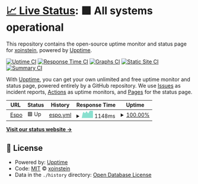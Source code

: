 # [📈 Live Status](https://xoinstein.github.io/site-status-espo): <!--live status--> **🟩 All systems operational**

This repository contains the open-source uptime monitor and status page for [xoinstein](https://xoinstein.github.io/site-status-espo), powered by [Upptime](https://github.com/upptime/upptime).

[![Uptime CI](https://github.com/xoinstein/site-status-espo/workflows/Uptime%20CI/badge.svg)](https://github.com/xoinstein/site-status-espo/actions?query=workflow%3A%22Uptime+CI%22)
[![Response Time CI](https://github.com/xoinstein/site-status-espo/workflows/Response%20Time%20CI/badge.svg)](https://github.com/xoinstein/site-status-espo/actions?query=workflow%3A%22Response+Time+CI%22)
[![Graphs CI](https://github.com/xoinstein/site-status-espo/workflows/Graphs%20CI/badge.svg)](https://github.com/xoinstein/site-status-espo/actions?query=workflow%3A%22Graphs+CI%22)
[![Static Site CI](https://github.com/xoinstein/site-status-espo/workflows/Static%20Site%20CI/badge.svg)](https://github.com/xoinstein/site-status-espo/actions?query=workflow%3A%22Static+Site+CI%22)
[![Summary CI](https://github.com/xoinstein/site-status-espo/workflows/Summary%20CI/badge.svg)](https://github.com/xoinstein/site-status-espo/actions?query=workflow%3A%22Summary+CI%22)

With [Upptime](https://upptime.js.org), you can get your own unlimited and free uptime monitor and status page, powered entirely by a GitHub repository. We use [Issues](https://github.com/xoinstein/site-status-espo/issues) as incident reports, [Actions](https://github.com/xoinstein/site-status-espo/actions) as uptime monitors, and [Pages](https://xoinstein.github.io/site-status-espo) for the status page.

<!--start: status pages-->
<!-- This summary is generated by Upptime (https://github.com/upptime/upptime) -->
<!-- Do not edit this manually, your changes will be overwritten -->
<!-- prettier-ignore -->
| URL | Status | History | Response Time | Uptime |
| --- | ------ | ------- | ------------- | ------ |
| <img alt="" src="https://icons.duckduckgo.com/ip3/espo.cathyju.com.ico" height="13"> [Espo](https://espo.cathyju.com) | 🟩 Up | [espo.yml](https://github.com/xoinstein/site-status-espo/commits/HEAD/history/espo.yml) | <details><summary><img alt="Response time graph" src="./graphs/espo/response-time-week.png" height="20"> 1148ms</summary><br><a href="https://xoinstein.github.io/site-status-espo/history/espo"><img alt="Response time 832" src="https://img.shields.io/endpoint?url=https%3A%2F%2Fraw.githubusercontent.com%2Fxoinstein%2Fsite-status-espo%2FHEAD%2Fapi%2Fespo%2Fresponse-time.json"></a><br><a href="https://xoinstein.github.io/site-status-espo/history/espo"><img alt="24-hour response time 1307" src="https://img.shields.io/endpoint?url=https%3A%2F%2Fraw.githubusercontent.com%2Fxoinstein%2Fsite-status-espo%2FHEAD%2Fapi%2Fespo%2Fresponse-time-day.json"></a><br><a href="https://xoinstein.github.io/site-status-espo/history/espo"><img alt="7-day response time 1148" src="https://img.shields.io/endpoint?url=https%3A%2F%2Fraw.githubusercontent.com%2Fxoinstein%2Fsite-status-espo%2FHEAD%2Fapi%2Fespo%2Fresponse-time-week.json"></a><br><a href="https://xoinstein.github.io/site-status-espo/history/espo"><img alt="30-day response time 1074" src="https://img.shields.io/endpoint?url=https%3A%2F%2Fraw.githubusercontent.com%2Fxoinstein%2Fsite-status-espo%2FHEAD%2Fapi%2Fespo%2Fresponse-time-month.json"></a><br><a href="https://xoinstein.github.io/site-status-espo/history/espo"><img alt="1-year response time 759" src="https://img.shields.io/endpoint?url=https%3A%2F%2Fraw.githubusercontent.com%2Fxoinstein%2Fsite-status-espo%2FHEAD%2Fapi%2Fespo%2Fresponse-time-year.json"></a></details> | <details><summary><a href="https://xoinstein.github.io/site-status-espo/history/espo">100.00%</a></summary><a href="https://xoinstein.github.io/site-status-espo/history/espo"><img alt="All-time uptime 79.87%" src="https://img.shields.io/endpoint?url=https%3A%2F%2Fraw.githubusercontent.com%2Fxoinstein%2Fsite-status-espo%2FHEAD%2Fapi%2Fespo%2Fuptime.json"></a><br><a href="https://xoinstein.github.io/site-status-espo/history/espo"><img alt="24-hour uptime 100.00%" src="https://img.shields.io/endpoint?url=https%3A%2F%2Fraw.githubusercontent.com%2Fxoinstein%2Fsite-status-espo%2FHEAD%2Fapi%2Fespo%2Fuptime-day.json"></a><br><a href="https://xoinstein.github.io/site-status-espo/history/espo"><img alt="7-day uptime 100.00%" src="https://img.shields.io/endpoint?url=https%3A%2F%2Fraw.githubusercontent.com%2Fxoinstein%2Fsite-status-espo%2FHEAD%2Fapi%2Fespo%2Fuptime-week.json"></a><br><a href="https://xoinstein.github.io/site-status-espo/history/espo"><img alt="30-day uptime 100.00%" src="https://img.shields.io/endpoint?url=https%3A%2F%2Fraw.githubusercontent.com%2Fxoinstein%2Fsite-status-espo%2FHEAD%2Fapi%2Fespo%2Fuptime-month.json"></a><br><a href="https://xoinstein.github.io/site-status-espo/history/espo"><img alt="1-year uptime 78.65%" src="https://img.shields.io/endpoint?url=https%3A%2F%2Fraw.githubusercontent.com%2Fxoinstein%2Fsite-status-espo%2FHEAD%2Fapi%2Fespo%2Fuptime-year.json"></a></details>

<!--end: status pages-->

[**Visit our status website →**](https://xoinstein.github.io/site-status-espo)

## 📄 License

- Powered by: [Upptime](https://github.com/upptime/upptime)
- Code: [MIT](./LICENSE) © [xoinstein](https://xoinstein.github.io/site-status-espo)
- Data in the `./history` directory: [Open Database License](https://opendatacommons.org/licenses/odbl/1-0/)
